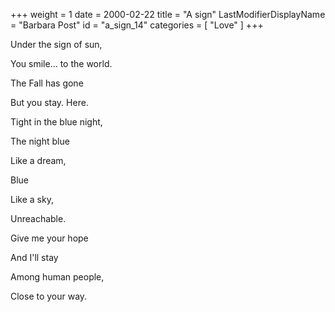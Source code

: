 +++
weight = 1
date = 2000-02-22
title = "A sign"
LastModifierDisplayName = "Barbara Post"
id = "a_sign_14"
categories = [ "Love" ]
+++

Under the sign of sun,

You smile... to the world.

The Fall has gone

But you stay. Here.

Tight in the blue night,

The night blue

Like a dream,

Blue

Like a sky,

Unreachable.

Give me your hope

And I'll stay

Among human people,

Close to your way.
